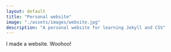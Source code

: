 ```yaml
---
layout: default
title: "Personal website"
image: "./assets/images/website.jpg"
description: "A personal website for learning Jekyll and CSS"
---
```


I made a website. Woohoo!